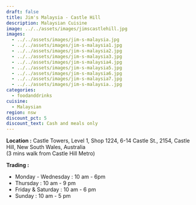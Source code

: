 ```yaml
---
draft: false
title: Jim's Malaysia - Castle Hill
description: Malaysian Cuisine
image: ../../assets/images/jimscastlehill.jpg
images:
  - ../../assets/images/jim-s-malaysia.jpg
  - ../../assets/images/jim-s-malaysia1.jpg
  - ../../assets/images/jim-s-malaysia2.jpg
  - ../../assets/images/jim-s-malaysia3.jpg
  - ../../assets/images/jim-s-malaysia4.jpg
  - ../../assets/images/jim-s-malaysia5.jpg
  - ../../assets/images/jim-s-malaysia6.jpg
  - ../../assets/images/jim-s-malaysia7.jpg
  - ../../assets/images/jim-s-malaysia..jpg
categories:
  - foodanddrinks
cuisine:
  - Malaysian
region: nsw
discount_pct: 5
discount_text: Cash and meals only
---
```


**Location :** Castle Towers, Level 1, Shop 1224, 6-14 Castle St., 2154, Castle Hill, New South Wales, Australia\
(3 mins walk from Castle Hill Metro)

**Trading :**

- Monday - Wednesday : 10 am - 6pm
- Thursday : 10 am - 9 pm
- Friday & Saturday : 10 am - 6 pm
- Sunday : 10 am - 5 pm
